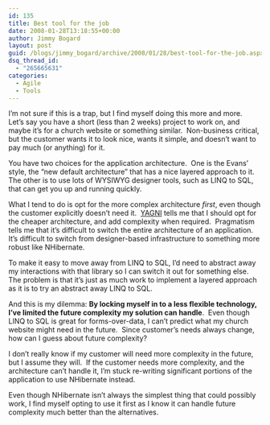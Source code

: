 ```yaml
---
id: 135
title: Best tool for the job
date: 2008-01-28T13:18:55+00:00
author: Jimmy Bogard
layout: post
guid: /blogs/jimmy_bogard/archive/2008/01/28/best-tool-for-the-job.aspx
dsq_thread_id:
  - "265665631"
categories:
  - Agile
  - Tools
---
```

I&#8217;m not sure if this is a trap, but I find myself doing this more and more.&nbsp; Let&#8217;s say you have a short (less than 2 weeks) project to work on, and maybe it&#8217;s for a church website or something similar.&nbsp; Non-business critical, but the customer wants it to look nice, wants it simple, and doesn&#8217;t want to pay much (or anything) for it.

You have two choices for the application architecture.&nbsp; One is the Evans&#8217; style, the &#8220;new default architecture&#8221; that has a nice layered approach to it.&nbsp; The other is to use lots of WYSIWYG designer tools, such as LINQ to SQL, that can get you up and running quickly.

What I tend to do is opt for the more complex architecture _first_, even though the customer explicitly doesn&#8217;t need it.&nbsp; [YAGNI](http://c2.com/xp/YouArentGonnaNeedIt.html) tells me that I should opt for the cheaper architecture, and add complexity when required.&nbsp; Pragmatism tells me that it&#8217;s difficult to switch the entire architecture of an application.&nbsp; It&#8217;s difficult to switch from designer-based infrastructure to something more robust like NHibernate.

To make it easy to move away from LINQ to SQL, I&#8217;d need to abstract away my interactions with that library so I can switch it out for something else.&nbsp; The problem is that it&#8217;s just as much work to implement a layered approach as it is to try an abstract away LINQ to SQL.

And this is my dilemma: **By locking myself in to a less flexible technology, I&#8217;ve limited the future complexity my solution can handle**.&nbsp; Even though LINQ to SQL is great for forms-over-data, I can&#8217;t predict what my church website might need in the future.&nbsp; Since customer&#8217;s needs always change, how can I guess about future complexity?

I don&#8217;t really know if my customer will need more complexity in the future, but I assume they will.&nbsp; If the customer needs more complexity, and the architecture can&#8217;t handle it, I&#8217;m stuck re-writing significant portions of the application to use NHibernate instead.

Even though NHibernate isn&#8217;t always the simplest thing that could possibly work, I find myself opting to use it first as I know it can handle future complexity much better than the alternatives.